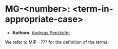 # MG-\<number\>: \<term-in-appropriate-case\>
- **Authors**: [Andreas Penzkofer](mailto:andreas.penzkofer@movementlabs.xyz)


We refer to MIP - ??? for the definition of the terms.
